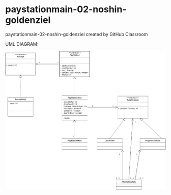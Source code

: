 # paystationmain-02-noshin-goldenziel
paystationmain-02-noshin-goldenziel created by GitHub Classroom

UML DIAGRAM:

![](https://raw.githubusercontent.com/3296Spring2020/paystationmain-02-noshin-goldenziel/remote-branch/images/Lab4UML.png?token=ALTTKQK2IDEXF4CH75FRLGC6IHQF6)

